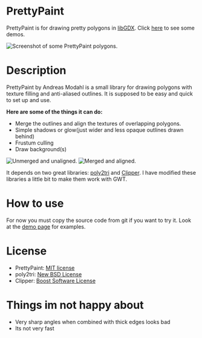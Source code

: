 # PrettyPaint
PrettyPaint is for drawing pretty polygons in <a href="https://libgdx.badlogicgames.com/">libGDX</a>. Click [here](TESTAPPS.md) to see some demos.


![Screenshot of some PrettyPaint polygons.](https://s3.eu-central-1.amazonaws.com/prettypaint/PrettyPaintScreenshot.jpg "PrettyPaint polygons")

# Description
PrettyPaint by Andreas Modahl is a small library for drawing polygons with texture filling and anti-aliased outlines. It is supposed to be easy and quick 
to set up and use. 

<b>Here are some of the things it can do:</b>


* Merge the outlines and align the textures of overlapping polygons.
* Simple shadows or glow(just wider and less opaque outlines drawn behind)
* Frustum culling
* Draw background(s)

![Unmerged and unaligned. ](https://s3.eu-central-1.amazonaws.com/prettypaint/default.png "Unmerged and unaligned")
![Merged and aligned.](https://s3.eu-central-1.amazonaws.com/prettypaint/merged+and+aligned.png "Merged and aligned")




It depends on two great libraries: 
<a href="http://code.google.com/p/poly2tri/">poly2tri</a> and <a href="http://www.angusj.com/delphi/clipper.php">Clipper</a>. 
I have modified these libraries a little bit to make them work with GWT.

# How to use
For now you must copy the source code from git if you want to try it.
Look at the [demo page](TESTAPPS.md) for examples.


# License
* PrettyPaint:  <a href="https://opensource.org/licenses/MIT">MIT license</a>
* poly2tri: <a href="http://opensource.org/licenses/BSD-3-Clause">New BSD License</a>
* Clipper: <a href="http://www.boost.org/LICENSE_1_0.txt">Boost Software License</a>

# Things im not happy about
* Very sharp angles when combined with thick edges looks bad
* Its not very fast
